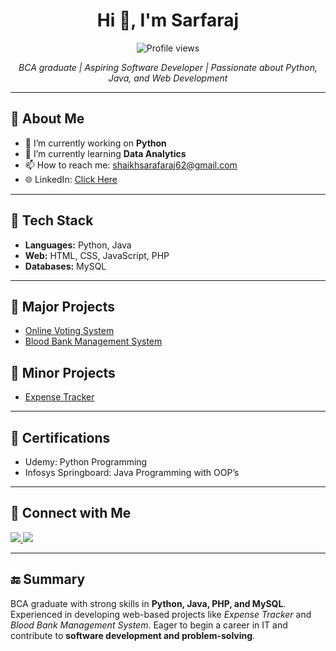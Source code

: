 <h1 align="center">Hi 👋, I'm Sarfaraj</h1>

<p align="center">
  <img src="https://komarev.com/ghpvc/?username=ShaikhSarfaraj2705&label=Profile%20Views&color=0e75b6&style=flat" alt="Profile views" />
</p>

<p align="center">
  <em>BCA graduate | Aspiring Software Developer | Passionate about Python, Java, and Web Development</em>
</p>

<hr/>

<h2>🚀 About Me</h2>
<ul>
  <li>🔭 I’m currently working on <b>Python</b></li>
  <li>🌱 I’m currently learning <b>Data Analytics</b></li>
  <li>📫 How to reach me: <a href="mailto:shaikhsarafaraj62@gmail.com">shaikhsarafaraj62@gmail.com</a></li>
  <li>🌐 LinkedIn: 
    <a href="https://www.linkedin.com/in/sarfaraj-shaikh-373387294" target="_blank">
      Click Here
    </a>
  </li>
</ul>

<hr/>

<h2>🔧 Tech Stack</h2>
<ul>
  <li><b>Languages:</b> Python, Java</li>
  <li><b>Web:</b> HTML, CSS, JavaScript, PHP</li>
  <li><b>Databases:</b> MySQL</li>
</ul>

<hr/>

<h2>📂 Major Projects</h2>
<ul>
  <li><a href="https://github.com/ShaikhSarfaraj2705/online_voting_system" target="_blank">Online Voting System</a></li>
  <li><a href="https://github.com/ShaikhSarfaraj2705/BBDMS-Project-PHP-V2.4" target="_blank">Blood Bank Management System</a></li>
</ul>

<h2>📂 Minor Projects</h2>
<ul>
  <li><a href="https://github.com/ShaikhSarfaraj2705/expense-tracker" target="_blank">Expense Tracker</a></li>
</ul>

<hr/>

<h2>📜 Certifications</h2>
<ul>
  <li>Udemy: Python Programming</li>
  <li>Infosys Springboard: Java Programming with OOP’s</li>
</ul>

<hr/>

<h2>🤝 Connect with Me</h2>
<p>
  <a href="mailto:shaikhsarafaraj62@gmail.com">
    <img src="https://img.shields.io/badge/Gmail-D14836?style=for-the-badge&logo=gmail&logoColor=white" />
  </a>
  <a href="https://www.linkedin.com/in/sarfaraj-shaikh-373387294" target="_blank">
    <img src="https://img.shields.io/badge/LinkedIn-0A66C2?style=for-the-badge&logo=linkedin&logoColor=white" />
  </a>
</p>

<hr/>

<h2>🔚 Summary</h2>
<p>
  BCA graduate with strong skills in <b>Python, Java, PHP, and MySQL</b>. Experienced in developing web-based projects like 
  <i>Expense Tracker</i> and <i>Blood Bank Management System</i>. Eager to begin a career in IT and contribute to 
  <b>software development and problem-solving</b>.
</p>

